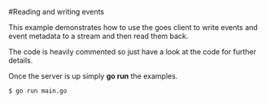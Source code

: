 #Reading and writing events

This example demonstrates how to use the goes client to write events and event metadata to a stream and then read them back.

The code is heavily commented so just have a look at the code for further details.

Once the server is up simply **go run** the examples.

```
$ go run main.go
```

